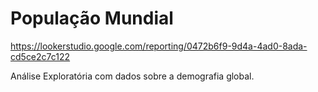 # População Mundial
https://lookerstudio.google.com/reporting/0472b6f9-9d4a-4ad0-8ada-cd5ce2c7c122

Análise Exploratória com dados sobre a demografia global.
